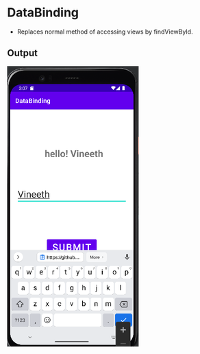 # DataBinding
- Replaces normal method of accessing views by findViewById.

## Output

![img1](https://github.com/kuluruvineeth/AdvancedAndroidDevelopment/blob/1.DataBinding/screenshots/img.png)

